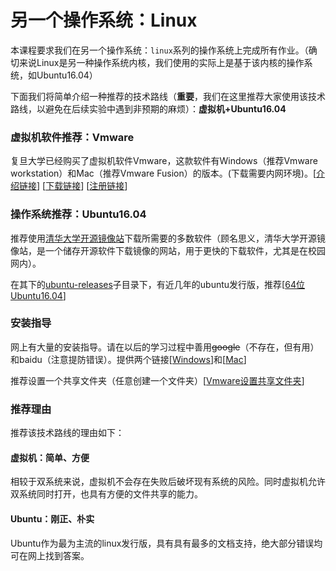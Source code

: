 # 另一个操作系统：Linux

本课程要求我们在另一个操作系统：`linux`系列的操作系统上完成所有作业。（确切来说Linux是另一种操作系统内核，我们使用的实际上是基于该内核的操作系统，如Ubuntu16.04）

下面我们将简单介绍一种推荐的技术路线（**重要**，我们在这里推荐大家使用该技术路线，以避免在后续实验中遇到非预期的麻烦）：**虚拟机+Ubuntu16.04** 

### 虚拟机软件推荐：Vmware

复旦大学已经购买了虚拟机软件Vmware，这款软件有Windows（推荐Vmware workstation）和Mac（推荐Vmware Fusion）的版本。(下载需要内网环境)。[[介绍链接](http://www.ecampus.fudan.edu.cn/45/16/c2271a17686/page.htm)] [[下载链接](http://mvls.fudan.edu.cn/vmware/)] [[注册链接](http://www.ecampus.fudan.edu.cn/45/1b/c2272a17691/page.htm)]

### 操作系统推荐：Ubuntu16.04

推荐使用[清华大学开源镜像站](https://mirrors.tuna.tsinghua.edu.cn/)下载所需要的多数软件（顾名思义，清华大学开源镜像站，是一个储存开源软件下载镜像的网站，用于更快的下载软件，尤其是在校园网内）。

在其下的[ubuntu-releases](https://mirrors.tuna.tsinghua.edu.cn/ubuntu-releases/)子目录下，有近几年的ubuntu发行版，推荐[[64位Ubuntu16.04](https://mirrors.tuna.tsinghua.edu.cn/ubuntu-releases/16.04/ubuntu-16.04.6-desktop-amd64.iso)]

### 安装指导

网上有大量的安装指导。请在以后的学习过程中善用~~google~~（不存在，但有用）和baidu（注意提防错误）。提供两个链接[[Windows](https://blog.csdn.net/stpeace/article/details/78598333)]和[[Mac](https://blog.csdn.net/jackjia2015/article/details/50757430)]

推荐设置一个共享文件夹（任意创建一个文件夹）[[Vmware设置共享文件夹](https://cloud.tencent.com/developer/article/1345054)]

### 推荐理由

推荐该技术路线的理由如下：

#### 虚拟机：简单、方便

相较于双系统来说，虚拟机不会存在失败后破坏现有系统的风险。同时虚拟机允许双系统同时打开，也具有方便的文件共享的能力。

#### Ubuntu：刚正、朴实

Ubuntu作为最为主流的linux发行版，具有具有最多的文档支持，绝大部分错误均可在网上找到答案。
